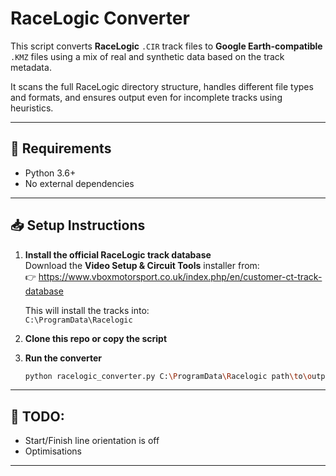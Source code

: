 # RaceLogic Converter

This script converts **RaceLogic** `.CIR` track files to **Google Earth-compatible** `.KMZ` files using a mix of real and synthetic data based on the track metadata.

It scans the full RaceLogic directory structure, handles different file types and formats, and ensures output even for incomplete tracks using heuristics.

---

## 🔧 Requirements

- Python 3.6+
- No external dependencies

---

## 📥 Setup Instructions

1. **Install the official RaceLogic track database**  
   Download the **Video Setup & Circuit Tools** installer from:  
   👉 https://www.vboxmotorsport.co.uk/index.php/en/customer-ct-track-database

   This will install the tracks into:  
   `C:\ProgramData\Racelogic`

2. **Clone this repo or copy the script**

3. **Run the converter**

   ```bash
   python racelogic_converter.py C:\ProgramData\Racelogic path\to\output_directory

---

## 📝 TODO:

- Start/Finish line orientation is off
- Optimisations

---
